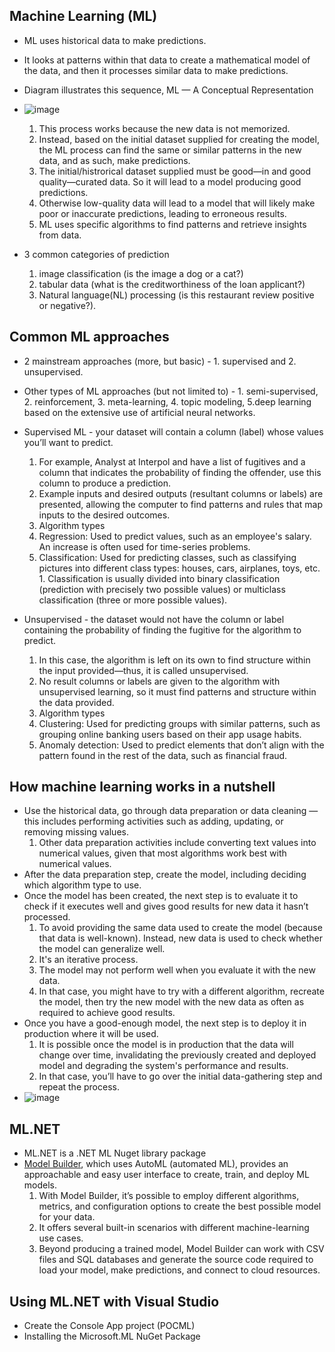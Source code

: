 ## Machine Learning (ML)
* ML uses historical data to make predictions.
* It looks at patterns within that data to create a mathematical model of the data, and then it processes similar data to make predictions.
* Diagram illustrates this sequence, ML — A Conceptual Representation
* ![image](https://github.com/user-attachments/assets/04e16f76-e746-4611-9117-fde053509d8c)
  1. This process works because the new data is not memorized.
  2. Instead, based on the initial dataset supplied for creating the model, the ML process can find the same or similar patterns in the new data, and as such, make predictions.
  3. The initial/histrorical dataset supplied must be good—in and good quality—curated data. So it will lead to a model producing good predictions.
  4. Otherwise low-quality data will lead to a model that will likely make poor or inaccurate predictions, leading to erroneous results.
  5. ML uses specific algorithms to find patterns and retrieve insights from data.

* 3 common categories of prediction
  1. image classification (is the image a dog or a cat?)
  2. tabular data (what is the creditworthiness of the loan applicant?)
  3. Natural language(NL) processing (is this restaurant review positive or negative?).

## Common ML approaches
* 2 mainstream approaches (more, but basic) - 1. supervised and 2. unsupervised.
* Other types of ML approaches (but not limited to) - 1. semi-supervised, 2. reinforcement, 3. meta-learning, 4. topic modeling, 5.deep learning based on the extensive use of artificial neural networks.
* Supervised ML - your dataset will contain a column (label) whose values you’ll want to predict.
  1. For example, Analyst at Interpol and have a list of fugitives and a column that indicates the probability of finding the offender, use this column to produce a prediction.
  1. Example inputs and desired outputs (resultant columns or labels) are presented, allowing the computer to find patterns and rules that map inputs to the desired outcomes.
  1. Algorithm types
    1. Regression: Used to predict values, such as an employee's salary. An increase is often used for time-series problems.
    1. Classification: Used for predicting classes, such as classifying pictures into different class types: houses, cars, airplanes, toys, etc.
      1. Classification is usually divided into binary classification (prediction with precisely two possible values) or multiclass classification (three or more possible values).

* Unsupervised - the dataset would not have the column or label containing the probability of finding the fugitive for the algorithm to predict.
  1. In this case, the algorithm is left on its own to find structure within the input provided—thus, it is called unsupervised.
  1. No result columns or labels are given to the algorithm with unsupervised learning, so it must find patterns and structure within the data provided.
  1. Algorithm types
    1. Clustering: Used for predicting groups with similar patterns, such as grouping online banking users based on their app usage habits.
    1. Anomaly detection: Used to predict elements that don’t align with the pattern found in the rest of the data, such as financial fraud.

## How machine learning works in a nutshell
* Use the historical data, go through data preparation or data cleaning — this includes performing activities such as adding, updating, or removing missing values.
  1. Other data preparation activities include converting text values into numerical values, given that most algorithms work best with numerical values.
* After the data preparation step, create the model, including deciding which algorithm type to use.
* Once the model has been created, the next step is to evaluate it to check if it executes well and gives good results for new data it hasn’t processed.
  1. To avoid providing the same data used to create the model (because that data is well-known). Instead, new data is used to check whether the model can generalize well.
  3. It's an iterative process.
  4. The model may not perform well when you evaluate it with the new data.
  5. In that case, you might have to try with a different algorithm, recreate the model, then try the new model with the new data as often as required to achieve good results.
* Once you have a good-enough model, the next step is to deploy it in production where it will be used.
  1. It is possible once the model is in production that the data will change over time, invalidating the previously created and deployed model and degrading the system's performance and results.
  2. In that case, you’ll have to go over the initial data-gathering step and repeat the process.
* ![image](https://github.com/user-attachments/assets/611adf20-ad35-436e-b2a8-0745e3ad25ed)

## ML.NET
* ML.NET is a .NET ML Nuget library package
* <a href="https://dotnet.microsoft.com/en-us/apps/ai/ml-dotnet/model-builder">Model Builder</a>, which uses AutoML (automated ML), provides an approachable and easy user interface to create, train, and deploy ML models.
  1. With Model Builder, it’s possible to employ different algorithms, metrics, and configuration options to create the best possible model for your data.
  1. It offers several built-in scenarios with different machine-learning use cases.
  2. Beyond producing a trained model, Model Builder can work with CSV files and SQL databases and generate the source code required to load your model, make predictions, and connect to cloud resources.
 
## Using ML.NET with Visual Studio
* Create the Console App project (POCML)
* Installing the Microsoft.ML NuGet Package

